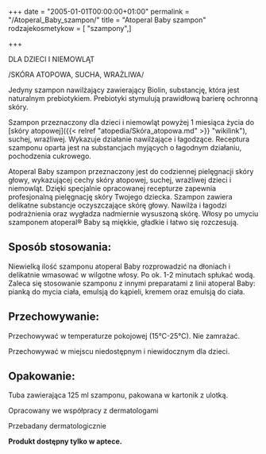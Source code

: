 +++
date = "2005-01-01T00:00:00+01:00"
permalink = "/Atoperal_Baby_szampon/"
title = "Atoperal Baby szampon"
rodzajekosmetykow = [ "szampony",]

+++

DLA DZIECI I NIEMOWLĄT

/SKÓRA ATOPOWA, SUCHA, WRAŻLIWA/

Jedyny szampon nawilżający zawierający Biolin, substancję, która jest naturalnym prebiotykiem. Prebiotyki stymulują prawidłową barierę ochronną skóry.

Szampon przeznaczony dla dzieci i niemowląt powyżej 1 miesiąca życia do [skóry atopowej]({{< relref "atopedia/Skóra_atopowa.md" >}} "wikilink"), suchej, wrażliwej. Wykazuje działanie nawilżające i łagodzące. Receptura szamponu oparta jest na substancjach myjących o łagodnym działaniu, pochodzenia cukrowego.

Atoperal Baby szampon przeznaczony jest do codziennej pielęgnacji skóry głowy, wykazującej cechy skóry atopowej, suchej, wrażliwej dzieci i niemowląt. Dzięki specjalnie opracowanej recepturze zapewnia profesjonalną pielęgnację skóry Twojego dziecka. Szampon zawiera delikatne substancje oczyszczające skórę głowy. Nawilża i łagodzi podrażnienia oraz wygładza nadmiernie wysuszoną skórę. Włosy po umyciu szamponem atoperal® Baby są miękkie, gładkie i łatwo się rozczesują.

Sposób stosowania:
------------------

Niewielką ilość szamponu atoperal Baby rozprowadzić na dłoniach i delikatnie wmasować w wilgotne włosy. Po ok. 1-2 minutach spłukać wodą. Zaleca się stosowanie szamponu z innymi preparatami z linii atoperal Baby: pianką do mycia ciała, emulsją do kąpieli, kremem oraz emulsją do ciała.

Przechowywanie:
---------------

Przechowywać w temperaturze pokojowej (15°C-25°C). Nie zamrażać.

Przechowywać w miejscu niedostępnym i niewidocznym dla dzieci.

Opakowanie:
-----------

Tuba zawierająca 125 ml szamponu, pakowana w kartonik z ulotką.

Opracowany we współpracy z dermatologami

Przebadany dermatologicznie

**Produkt dostępny tylko w aptece.**
